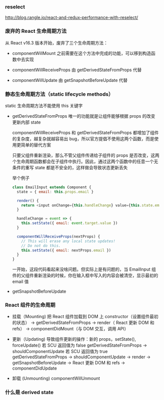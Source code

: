 ### reselect

<http://blog.rangle.io/react-and-redux-performance-with-reselect/>

### 废弃的 React 生命周期方法

从 React v16.3 版本开始，废弃了三个生命周期方法：

- componentWillMount
  之前需要在这个方法中完成的功能，可以移到构造函数中去实现

- componentWillReceiveProps
  由 getDerivedStateFromProps 代替

- componentWillUpdate
  由 getSnapshotBeforeUpdate 代替

### 静态生命周期方法（static lifecycle methods）

static 生命周期方法不能使用 this 关键字

- getDerivedStateFromProps
  唯一的功能就是让组件能够根据 props 的改变更新内部 state

  componentWillReceiveProps 和 getDerivedStateFromProps 都增加了组件的复杂度，越复杂就越容易出 bug，所以官方提倡不使用这两个函数，而是使用更简单的替代方案

  只要父组件重新渲染，那么不管父组件传递给子组件的 props 是否改变，这两个生命周期函数都会在子组件中执行。因此，通过这两个函数中的任意一个无条件的重写 state 都是不安全的，这样做会导致状态更新丢失

  举个例子

  ```js
  class EmailInput extends Component {
    state = { email: this.props.email }

    render() {
      return <input onChange={this.handleChange} value={this.state.email} />
    }

    handleChange = event => {
      this.setState({ email: event.target.value })
    }

    componentWillReceiveProps(nextProps) {
      // This will erase any local state updates!
      // Do not do this.
      this.setState({ email: nextProps.email })
    }
  }
  ```

  一开始，这段代码看起来没啥问题。但实际上是有问题的，当 EmailInput 组件的父组件重新渲染的时候，你在输入框中写入的内容会被清空，显示最初的 email 值

- getSnapshotBeforeUpdate

### React 组件的生命周期

- 挂载（Mounting)
  把 React 组件加载到 DOM 上
  constructor（设置组件最初的状态） -> getDerivedStateFromProps -> render（ React 更新 DOM 和 refs） -> componentDidMount（与 DOM 交互，调用 API）

- 更新（Updating)
  导致组件更新的操作：新的 props，setState(), forceUpdate()
  若 SCU 返回值为 false
  getDerivedStateFromProps -> shouldComponentUpdate
  若 SCU 返回值为 true
  getDerivedStateFromProps -> shouldComponentUpdate -> render -> getSnapshotBeforeUpdate -> React 更新 DOM 和 refs -> componentDidUpdate

- 卸载 (Unmounting)
  componentWillUnmount

### 什么是 derived state
